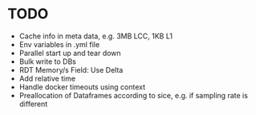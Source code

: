 # TODO
- Cache info in meta data, e.g. 3MB LCC, 1KB L1
- Env variables in .yml file
- Parallel start up and tear down
- Bulk write to DBs
- RDT Memory/s Field: Use Delta
- Add relative time
- Handle docker timeouts using context
- Preallocation of Dataframes according to sice, e.g. if sampling rate is different